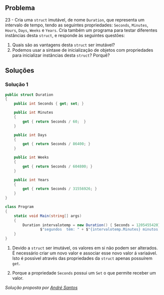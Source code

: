 ## Problema

23 - Cria uma `struct` imutável, de nome `Duration`, que representa um
intervalo de tempo, tendo as seguintes propriedades: `Seconds`, `Minutes`,
`Hours`, `Days`, `Weeks` e `Years`. Cria também um programa para testar
diferentes instâncias desta `struct`, e responde às seguintes questões:

1.  Quais são as vantagens desta `struct` ser imutável?
2.  Podemos usar a sintaxe de inicialização de objetos com propriedades para
    inicializar instâncias desta `struct`? Porquê?
    
    
## Soluções

### Solução 1

```cs
public struct Duration
{
	public int Seconds { get; set; }

	public int Minutes
	{
		get { return Seconds / 60;  }
	}

	public int Days
	{
		get { return Seconds / 86400; }
	}

	public int Weeks
	{
		get { return Seconds / 604800; }
	}

	public int Years
	{
		get { return Seconds / 31556926; }
	}
}

class Program
{
	static void Main(string[] args)
	{
		Duration intervalotemp = new Duration() { Seconds = 1205455420};  Console.WriteLine($"O intervalo de tempo de {intervalotemp.Seconds} " +
                $"segundos  têm: " + $"{intervalotemp.Minutes} minutos, " 	+ $"{intervalotemp.Days} dias, "  	+ $"{intervalotemp.Weeks} semanas, "  	+ $" e {intervalotemp.Years} anos");
	}
}

```

1. Devido a `struct` ser imutável, os valores em si não podem ser alterados. 
É necessário criar um novo valor e associar esse novo valor á variaável. Isto é
possivel através das propriedades da `struct` apenas possuírem `get`. 

2. Porque a propriedade `Seconds` possui um `Set` o que permite receber um valor. 


*Solução proposta por [André Santos](https://github.com/Snigy24)*